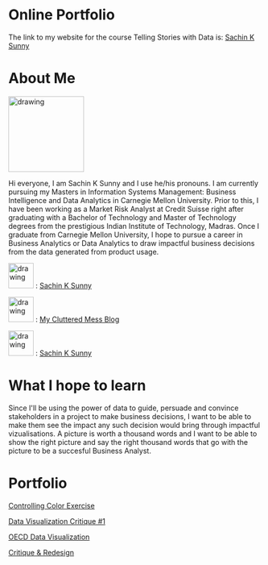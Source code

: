 # Online Portfolio

The link to my website for the course Telling Stories with Data is: 
[Sachin K Sunny](https://sachinksunny.github.io/Sachin-K-Sunny/)

# About Me
<img src="https://user-images.githubusercontent.com/56980097/72670390-d6707680-3a0a-11ea-89d9-3c61ea723e84.png" alt="drawing" width="150"/>

Hi everyone, I am Sachin K Sunny and I use he/his pronouns. I am currently pursuing my Masters in Information Systems Management: Business Intelligence and Data Analytics in Carnegie Mellon University. Prior to this, I have been working as a Market Risk Analyst at Credit Suisse right after graduating with a Bachelor of Technology and Master of Technology degrees from the prestigious Indian Institute of Technology, Madras. Once I graduate from Carnegie Mellon University, I hope to pursue a career in Business Analytics or Data Analytics to draw impactful business decisions from the data generated from product usage.

<img src="https://user-images.githubusercontent.com/56980097/72670713-c9ee1d00-3a0e-11ea-9848-7bd719201f11.png" alt="drawing" height="50"/> : [Sachin K Sunny](https://www.facebook.com/SachinKSunny1110)

<img src="https://user-images.githubusercontent.com/56980097/72670634-a5de0c00-3a0d-11ea-8339-f7ce800829f0.png" alt="drawing" height="50"/> : [My Cluttered Mess Blog](http://myclutteredmess.blogspot.com/)

<img src="https://user-images.githubusercontent.com/56980097/72670687-8c898f80-3a0e-11ea-9c8a-c1c020948d8d.png" alt="drawing" height="50"/> : [Sachin K Sunny](https://www.linkedin.com/in/sachinksunny/)


# What I hope to learn
Since I'll be using the power of data to guide, persuade and convince stakeholders in a project to make business decisions, I want to be able to make them see the impact any such decision would bring through impactful vizualisations. A picture is worth a thousand words and I want to be able to show the right picture and say the right thousand words that go with the picture to be a succesful Business Analyst.

# Portfolio
[Controlling Color Exercise](https://github.com/SachinKSunny/Sachin-K-Sunny/files/4083419/Controlling.Color.pdf)

[Data Visualization Critique #1](https://github.com/SachinKSunny/Sachin-K-Sunny/files/4083587/Sachin.Kalayathankal.Sunny.-.Critique.1_.Economist.bar.chart.The.Good.Charts.Matrix.xlsx)

[OECD Data Visualization](/OECDDataVisualization.md)

[Critique & Redesign](/Critique%20&%20Redesign.md)
